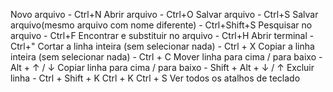 Novo arquivo - Ctrl+N
Abrir arquivo - Ctrl+O
Salvar arquivo - Ctrl+S
Salvar arquivo(mesmo arquivo com nome diferente) - Ctrl+Shift+S
Pesquisar no arquivo - Ctrl+F
Encontrar e substituir no arquivo - Ctrl+H
Abrir terminal - Ctrl+"
Cortar a linha inteira (sem selecionar nada) - Ctrl + X 
Copiar a linha inteira (sem selecionar nada) - Ctrl + C 
Mover linha para cima / para baixo - Alt + ↑ / ↓ 
Copiar linha para cima / para baixo - Shift + Alt + ↓ / ↑ 
Excluir linha - Ctrl + Shift + K 
Ctrl + K Ctrl + S Ver todos os atalhos de teclado